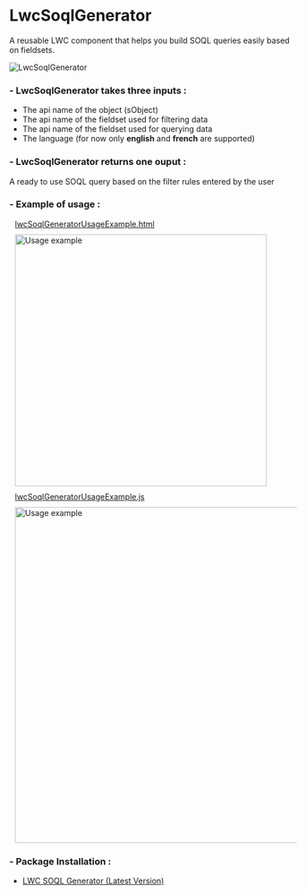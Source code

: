 # LwcSoqlGenerator

A reusable LWC component that helps you build SOQL queries easily based on fieldsets.

<img src="https://i.ibb.co/2KfSg55/Lwc-Soql-Generator-Github.png" alt="LwcSoqlGenerator" />

<h3>- LwcSoqlGenerator takes three inputs :</h3>
<ul>
<li> The api name of the object (sObject) </li>
<li> The api name of the fieldset used for filtering data </li>
<li> The api name of the fieldset used for querying data </li>
<li> The language (for now only <b>english</b> and <b>french</b> are supported)</li>
</ul>

<h3>- LwcSoqlGenerator returns one ouput :</h3>
<p>A ready to use SOQL query based on the filter rules entered by the user</p>

<h3>- Example of usage : </h3>
<a style="display:block;margin: 10px" href="https://github.com/loutfialiluch/LwcSoqlGenerator/blob/master/lwc/lwcSoqlGeneratorUsageExample/lwcSoqlGeneratorUsageExample.html" target="_blank">lwcSoqlGeneratorUsageExample.html</a>
<img src="https://i.ibb.co/XyzrQXp/Lwc-Soql-Generator-Usage-1.png" width="450" style="display:block;margin: 10px" alt="Usage example" />
<a style="display:block;margin: 10px" href="https://github.com/loutfialiluch/LwcSoqlGenerator/blob/master/lwc/lwcSoqlGeneratorUsageExample/lwcSoqlGeneratorUsageExample.js" target="_blank">lwcSoqlGeneratorUsageExample.js</a>
<img src="https://i.ibb.co/3mGFTQq/Lwc-Soql-Generator-Usage-2.png" width="600" style="display:block;margin: 10px" alt="Usage example" />

<h3>- Package Installation :</h3>
<ul>
<li><a href="https://login.salesforce.com/packaging/installPackage.apexp?p0=04t8d000000HPN9" target="_blank">LWC SOQL Generator (Latest Version)</a></li>
</ul>
